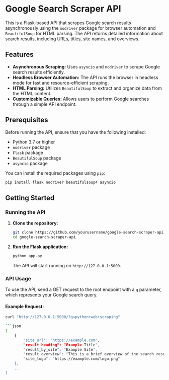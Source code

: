 # Google Search Scraper API

This is a Flask-based API that scrapes Google search results asynchronously using the `nodriver` package for browser automation and `BeautifulSoup` for HTML parsing. The API returns detailed information about search results, including URLs, titles, site names, and overviews.

## Features

- **Asynchronous Scraping:** Uses `asyncio` and `nodriver` to scrape Google search results efficiently.
- **Headless Browser Automation:** The API runs the browser in headless mode for fast and resource-efficient scraping.
- **HTML Parsing:** Utilizes `BeautifulSoup` to extract and organize data from the HTML content.
- **Customizable Queries:** Allows users to perform Google searches through a simple API endpoint.

## Prerequisites

Before running the API, ensure that you have the following installed:

- Python 3.7 or higher
- `nodriver` package
- `Flask` package
- `BeautifulSoup` package
- `asyncio` package

You can install the required packages using `pip`:

```bash
pip install flask nodriver beautifulsoup4 asyncio
```

## Getting Started

### Running the API

1. **Clone the repository:**

    ```bash
    git clone https://github.com/yourusername/google-search-scraper-api.git
    cd google-search-scraper-api
    ```

2. **Run the Flask application:**

    ```bash
    python app.py
    ```

    The API will start running on `http://127.0.0.1:5000`.

### API Usage

To use the API, send a GET request to the root endpoint with a `q` parameter, which represents your Google search query.

#### Example Request:

```bash
curl "http://127.0.0.1:5000/?q=python+web+scraping"

```json
[
    {
        "site_url": "https://example.com",
        "result_heading": "Example Title",
        "result_by_site": "Example Site",
        "result_overview": "This is a brief overview of the search result.",
        "site_logo": "https://example.com/logo.png"
    },
    ...
]

